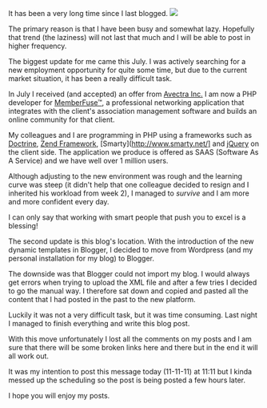 It has been a very long time since I last blogged.
<img class="post-image" src="{{ cdnUrl }}/files/2011-11-11-update.png" />

The primary reason is that I have been busy and somewhat lazy. Hopefully that trend (the laziness) will not last that much and I will be able to post in higher frequency.

The biggest update for me came this July. I was actively searching for a new employment opportunity for quite some time, but due to the current market situation, it has been a really difficult task.

In July I received (and accepted) an offer from [Avectra Inc.](http://www.avectra.com/) I am now a PHP developer for [MemberFuse&trade;](http://www.memberfuse.com/), a professional networking application that integrates with the client's association management software and builds an online community for that client.

My colleagues and I are programming in PHP using a frameworks such as [Doctrine](http://www.doctrine-project.org/), [Zend Framework](http://framework.zend.com/), [Smarty](http://www.smarty.net/] and [jQuery](http://jquery.com/) on the client side. The application we produce is offered as SAAS (Software As A Service) and we have well over 1 million users.

Although adjusting to the new environment was rough and the learning curve was steep (it didn't help that one colleague decided to resign and I inherited his workload from week 2), I managed to *survive* and I am more and more confident every day.

I can only say that working with smart people that push you to excel is a blessing!

The second update is this blog's location. With the introduction of the new dynamic templates in Blogger, I decided to move from Wordpress (and my personal installation for my blog) to Blogger.

The downside was that Blogger could not import my blog. I would always get errors when trying to upload the XML file and after a few tries I decided to go the manual way. I therefore sat down and copied and pasted all the content that I had posted in the past to the new platform.

Luckily it was not a very difficult task, but it was time consuming. Last night I managed to finish everything and write this blog post.

With this move unfortunately I lost all the comments on my posts and I am sure that there will be some broken links here and there but in the end it will all work out.

It was my intention to post this message today (11-11-11) at 11:11 but I kinda messed up the scheduling so the post is being posted a few hours later.

I hope you will enjoy my posts.
